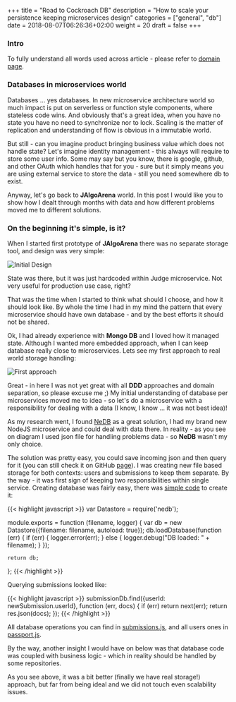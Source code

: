 +++
title = "Road to Cockroach DB"
description = "How to scale your persistence keeping microservices design"
categories = ["general", "db"]
date = 2018-08-07T06:26:36+02:00
weight = 20
draft = false
+++

### Intro

To fully understand all words used across article - please refer to [domain page](https://jalgoarena.github.io/docs/domain/).

### Databases in microservices world

Databases ... yes databases. In new microservice architecture world so much impact is put on serverless or function style
components, where stateless code wins. And obviously that's a great idea, when you have no state you have no need to synchronize
nor to lock. Scaling is the matter of replication and understanding of flow is obvious in a immutable world.

But still - can you imagine product bringing business value which does not handle state? Let's imagine identity management - 
this always will require to store some user info. Some may say but you know, there is google, github, and other OAuth which
handles that for you - sure but it simply means you are using external service to store the data - still you need somewhere
db to exist.

Anyway, let's go back to **JAlgoArena** world. In this post I would like you to show how I dealt through months with data
and how different problems moved me to different solutions.

### On the beginning it's simple, is it?

When I started first prototype of **JAlgoArena** there was no separate storage tool, and design was very simple:

![Initial Design](https://raw.githubusercontent.com/jalgoarena/JAlgoArena/4e141f19b47ad7be100c96112059ebd88e7532ec/design/component_diagram.png)

State was there, but it was just hardcoded within Judge microservice. Not very useful for production use case, right?

That was the time when I started to think what should I choose, and how it should look like. By whole the time I had in my mind
the pattern that every microservice should have own database - and by the best efforts it should not be shared. 

Ok, I had already experience with **Mongo DB** and I loved how it managed state. Although I wanted more embedded approach,
when I can keep database really close to microservices. Lets see my first approach to real world storage handling: 

![First approach](https://raw.githubusercontent.com/jalgoarena/JAlgoArena/e13a8b73c0fa2bc60284e3b4deb76c453d0a2119/design/component_diagram.png)

Great - in here I was not yet great with all **DDD** approaches and domain separation, so please excuse me ;) My initial
understanding of database per microservices moved me to idea - so let's do a microservice with a responsibility for dealing
with a data (I know, I know ... it was not best idea)!

As my research went, I found [NeDB](https://github.com/louischatriot/nedb) as a great solution, I had my brand new NodeJS microservice
and could deal with data there. In reality - as you see on diagram I used json file for handling problems data - so **NeDB** wasn't my only choice.

The solution was pretty easy, you could save incoming json and then query for it (you can still check it on GitHub [page](https://github.com/spolnik/JAlgoArena-Data-Obsoleted)).
I was creating new file based storage for both contexts: users and submissions to keep them separate. By the way - it was first sign of
keeping two responsibilities within single service. Creating database was fairly easy, there was 
[simple code](https://github.com/spolnik/JAlgoArena-Data-Obsoleted/blob/master/server/newLocalDb.js) to create it:

{{< highlight javascript >}}
var Datastore = require('nedb');

module.exports = function (filename, logger) {
    var db = new Datastore({filename: filename, autoload: true});
    db.loadDatabase(function (err) {
        if (err) {
            logger.error(err);
        } else {
            logger.debug("DB loaded: " + filename);
        }
    });

    return db;
};
{{< /highlight >}}

Querying submissions looked like:

{{< highlight javascript >}}
submissionDb.find({userId: newSubmission.userId}, function (err, docs) {
    if (err) return next(err);
    return res.json(docs);
});
{{< /highlight >}}

All database operations you can find in [submissions.js](https://github.com/spolnik/JAlgoArena-Data-Obsoleted/blob/master/server/routes/submission.js),
and all users ones in [passport.js](https://github.com/spolnik/JAlgoArena-Data-Obsoleted/blob/master/server/config/passport.js).

By the way, another insight I would have on below was that database code was coupled with business logic - which in reality should be handled by some repositories.

As you see above, it was a bit better (finally we have real storage!) approach, but far from being ideal and we did not touch even scalability issues.  